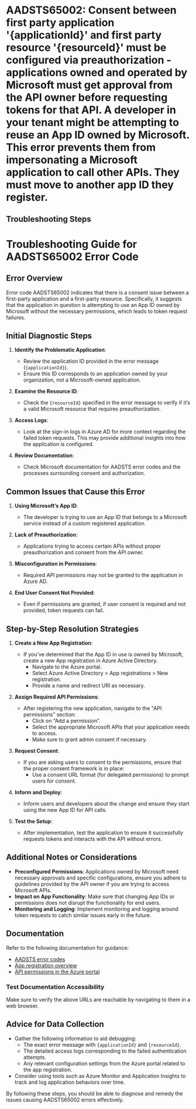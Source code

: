 
# AADSTS65002: Consent between first party application '{applicationId}' and first party resource '{resourceId}' must be configured via preauthorization - applications owned and operated by Microsoft must get approval from the API owner before requesting tokens for that API. A developer in your tenant might be attempting to reuse an App ID owned by Microsoft. This error prevents them from impersonating a Microsoft application to call other APIs. They must move to another app ID they register.


## Troubleshooting Steps
# Troubleshooting Guide for AADSTS65002 Error Code

## Error Overview
Error code AADSTS65002 indicates that there is a consent issue between a first-party application and a first-party resource. Specifically, it suggests that the application in question is attempting to use an App ID owned by Microsoft without the necessary permissions, which leads to token request failures.

## Initial Diagnostic Steps
1. **Identify the Problematic Application**: 
   - Review the application ID provided in the error message (`{applicationId}`).
   - Ensure this ID corresponds to an application owned by your organization, not a Microsoft-owned application.

2. **Examine the Resource ID**:
   - Check the `{resourceId}` specified in the error message to verify if it’s a valid Microsoft resource that requires preauthorization.

3. **Access Logs**:
   - Look at the sign-in logs in Azure AD for more context regarding the failed token requests. This may provide additional insights into how the application is configured.

4. **Review Documentation**:
   - Check Microsoft documentation for AADSTS error codes and the processes surrounding consent and authorization.

## Common Issues that Cause this Error
1. **Using Microsoft’s App ID**:
   - The developer is trying to use an App ID that belongs to a Microsoft service instead of a custom registered application.

2. **Lack of Preauthorization**:
   - Applications trying to access certain APIs without proper preauthorization and consent from the API owner.

3. **Misconfiguration in Permissions**:
   - Required API permissions may not be granted to the application in Azure AD.

4. **End User Consent Not Provided**:
   - Even if permissions are granted, if user consent is required and not provided, token requests can fail.

## Step-by-Step Resolution Strategies
1. **Create a New App Registration**:
   - If you’ve determined that the App ID in use is owned by Microsoft, create a new App registration in Azure Active Directory.
     - Navigate to the Azure portal.
     - Select Azure Active Directory > App registrations > New registration.
     - Provide a name and redirect URI as necessary.

2. **Assign Required API Permissions**:
   - After registering the new application, navigate to the "API permissions" section:
     - Click on “Add a permission”.
     - Select the appropriate Microsoft APIs that your application needs to access.
     - Make sure to grant admin consent if necessary.

3. **Request Consent**:
   - If you are asking users to consent to the permissions, ensure that the proper consent framework is in place:
     - Use a consent URL format (for delegated permissions) to prompt users for consent.

4. **Inform and Deploy**:
   - Inform users and developers about the change and ensure they start using the new App ID for API calls.

5. **Test the Setup**:
   - After implementation, test the application to ensure it successfully requests tokens and interacts with the API without errors.

## Additional Notes or Considerations
- **Preconfigured Permissions**: Applications owned by Microsoft need necessary approvals and specific configurations, ensure you adhere to guidelines provided by the API owner if you are trying to access Microsoft APIs.
- **Impact on App Functionality**: Make sure that changing App IDs or permissions does not disrupt the functionality for end users.
- **Monitoring and Logging**: Implement monitoring and logging around token requests to catch similar issues early in the future.

## Documentation
Refer to the following documentation for guidance:
- [AADSTS error codes](https://docs.microsoft.com/en-us/azure/active-directory/develop/reference-aadsts-error-codes)
- [App registration overview](https://docs.microsoft.com/en-us/azure/active-directory/develop/quickstart-register-app)
- [API permissions in the Azure portal](https://docs.microsoft.com/en-us/azure/active-directory/develop/v2-permissions-and-consent)

### Test Documentation Accessibility
Make sure to verify the above URLs are reachable by navigating to them in a web browser.

## Advice for Data Collection
- Gather the following information to aid debugging:
  - The exact error message with `{applicationId}` and `{resourceId}`.
  - The detailed access logs corresponding to the failed authentication attempts.
  - Any relevant configuration settings from the Azure portal related to the app registration.
- Consider using tools such as Azure Monitor and Application Insights to track and log application behaviors over time.

By following these steps, you should be able to diagnose and remedy the issues causing AADSTS65002 errors effectively.